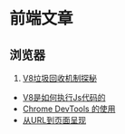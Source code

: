 # 前端文章

## 浏览器

1. [V8垃圾回收机制探秘](#V8-Gc)
- [V8是如何执行Js代码的](#V8-JS)
- [Chrome DevTools 的使用](#Chrome-DevTool-Using)
- [从URL到页面呈现](#url-to-page)
